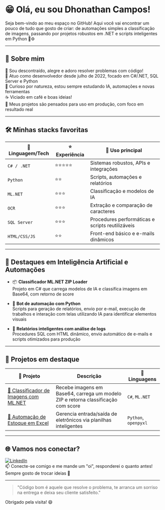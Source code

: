# 😁 Olá, eu sou Dhonathan Campos!

Seja bem-vindo ao meu espaço no GitHub! Aqui você vai encontrar um pouco de tudo que gosto de criar: de automações simples a classificação de imagens, passando por projetos robustos em .NET e scripts inteligentes em Python 🐍⚙️

---

## 🚀 Sobre mim

🎉 Sou descontraído, alegre e adoro resolver problemas com código!  
💼 Atuo como desenvolvedor desde julho de 2022, focado em C#/.NET, SQL Server e Python  
🧠 Curioso por natureza, estou sempre estudando IA, automações e novas ferramentas  
☕ Viciado em café e boas ideias!  
🚨 Meus projetos são pensados para uso em produção, com foco em resultado real

---

## 🛠️ Minhas stacks favoritas

| 🚀 Linguagem/Tech | ⭐ Experiência | 🧩 Uso principal |
|------------------|----------------|------------------|
| `C# / .NET`      | ⭐⭐⭐⭐⭐          | Sistemas robustos, APIs e integrações |
| `Python`         | ⭐⭐             | Scripts, automações e relatórios |
| `ML.NET`         | ⭐⭐⭐            | Classificação e modelos de IA |
| `OCR`            | ⭐⭐⭐            | Extração e comparação de caracteres |
| `SQL Server`     | ⭐⭐⭐            | Procedures performáticas e scripts reutilizáveis |
| `HTML/CSS/JS`    | ⭐⭐             | Front-end básico e e-mails dinâmicos |

---

## 🧠 Destaques em Inteligência Artificial e Automações

- 📦 **Classificador ML.NET ZIP Loader**  
  Projeto em C# que carrega modelos de IA e classifica imagens em Base64, com retorno de score

- 🤖 **Bot de automação com Python**  
  Scripts para geração de relatórios, envio por e-mail, execução de trabalhos e interação com telas utilizando IA para identificar elementos visuais

- 🧾 **Relatórios inteligentes com análise de logs**  
  Procedures SQL com HTML dinâmico, envio automático de e-mails e scripts otimizados para produção

---

## 📂 Projetos em destaque

| 📌 Projeto | Descrição | 🧪 Linguagens |
|-----------|------------|---------------|
| [🔗 Classificador de Imagens com ML.NET](https://github.com/seu-usuario/mlnet-classificador) | Recebe imagens em Base64, carrega um modelo ZIP e retorna classificação com score | `C#`, `ML.NET` |
| [🔗 Automação de Estoque em Excel](https://github.com/seu-usuario/estoque-eletronicos) | Gerencia entrada/saída de eletrônicos via planilhas inteligentes | `Python`, `openpyxl` |

---

## 🌐 Vamos nos conectar?

[![LinkedIn](https://img.shields.io/badge/LinkedIn-blue?logo=linkedin)](https://www.linkedin.com/in/dhonathan-campos-445278277)  
📫 Conecte-se comigo e me mande um "oi", responderei o quanto antes! Sempre gosto de trocar ideias 🤝

---

> "Código bom é aquele que resolve o problema, te arranca um sorriso na entrega e deixa seu cliente satisfeito."

Obrigado pela visita! 😄
